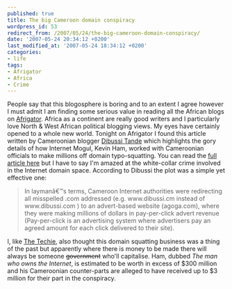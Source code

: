 ```yaml
---
published: true
title: The big Cameroon domain conspiracy
wordpress_id: 53
redirect_from: /2007/05/24/the-big-cameroon-domain-conspiracy/
date: '2007-05-24 20:34:12 +0200'
last_modified_at: '2007-05-24 18:34:12 +0200'
categories:
- life
tags:
- Afrigator
- Africa
- Crime
---
```

People say that this blogosphere is boring and to an extent I agree however I must admit I am finding some serious value in reading all the African blogs on <a href="http://afrigator.com">Afrigator</a>. Africa as a continent are really good writers and I particularly love North & West African political blogging views. My eyes have certainly opened to a whole new world.
Tonight on Afrigator I found this article written by Cameroonian blogger <a href="http://www.dibussi.com/">Dibussi Tande</a> which highlights the gory details of how Internet Mogul, Kevin Ham, worked with Cameroonian officials to make millions off domain typo-squatting. 
You can read the <a href="http://www.dibussi.com/2007/05/how_cameroon_au.html">full article here</a> but I have to say I'm amazed at the white-collar crime involved in the Internet domain space. 
According to Dibussi the plot was a simple yet effective one:
<blockquote>In layman&acirc;&euro;&trade;s terms, Cameroon Internet authorities were redirecting all misspelled .com addressed (e.g. www.dibussi.cm instead of www.dibussi.com ) to an advert-based website (agoga.com), where they were making millions of dollars in pay-per-click advert revenue (Pay-per-click is an advertising system where advertisers pay an agreed amount for each click delivered to their site).
</blockquote>
I, like <a href="http://thetechie.co.za/?p=5">The Techie</a>, also thought this domain squatting business was a thing of the past but apparently where there is money to be made there will always be someone <strike>government</strike> who'll capitalise.
Ham, dubbed <em>The man who owns the Internet</em>, is estimated to be worth in excess of $300 million and his Cameroonian counter-parts are alleged to have received up to $3 million for their part in the conspiracy.
